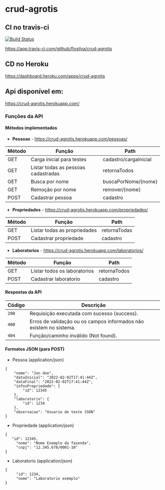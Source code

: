 # crud-agrotis

## CI no travis-ci
[![Build Status](https://app.travis-ci.com/flvsilva/crud-agrotis.svg?branch=main)](https://app.travis-ci.com/flvsilva/crud-agrotis)

https://app.travis-ci.com/github/flvsilva/crud-agrotis


## CD no Heroku

https://dashboard.heroku.com/apps/crud-agrotis

## Api disponível em:
https://crud-agrotis.herokuapp.com/

### Funções da API

#### Métodos implementados

* **Pessoas** - https://crud-agrotis.herokuapp.com/pessoas/

| Método | Função | Path |
|---|---|---|
| GET | Carga inicial para testes | cadastro/cargaInicial |
| GET | Listar todas as pessoas cadastradas | retornaTodos |
| GET | Busca por nome | buscaPorNome/{nome} |
| GET | Remoção por nome | remover/{nome} |
| POST | Cadastrar pessoa | cadastro |

* **Propriedades** - https://crud-agrotis.herokuapp.com/propriedades/

| Método | Função | Path |
|---|---|---|
| GET | Listar todas as propriedades | retornaTodas |
| POST | Cadastrar propriedade | cadastro |

* **Laboratorios** - https://crud-agrotis.herokuapp.com/laboratorios/

| Método | Função | Path |
|---|---|---|
| GET | Listar todos os laboratorios | retornaTodos |
| POST | Cadastrar laboratorio | cadastro |

#### Respostas da API

| Código | Descrição |
|---|---|
| `200` | Requisição executada com sucesso (success).|
| `400` | Erros de validação ou os campos informados não existem no sistema.|
| `404` | Função/caminho inválido (Not found).|

#### Formatos JSON (para POST)

+ Pessoa (application/json)

```
{
    "nome": "Jon doe",
    "dataInicial": "2022-02-02T17:41:44Z",
    "dataFinal": "2022-02-02T17:41:44Z",
    "infosPropriedade": {
        "id": 12345
    },
    "laboratorio": {
        "id": 1234
    },
    "observacao": "Usuario de teste JSON"
}

```

+ Propriedade (application/json)

```
{
   "id": 12345,
	 "nome": "Nome Exemplo da fazenda",
	 "cnpj": "12.345.678/0001-10"
}
```

+ Laboratorio (application/json)

```
{
     "id": 1234,
	 "nome": "Laboratorio exemplo"
}
```
